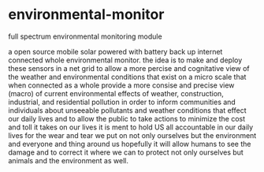 # environmental-monitor
full spectrum environmental monitoring module 

a open source mobile solar powered with battery back up internet connected whole environmental monitor.
the idea is to make and deploy these sensors in a net grid to allow a more percise and cognitative view of the weather and environmental conditions that exist on a micro scale that when connected as a whole provide a more consise and precise view (macro) of current environmental effects of weather, construction, industrial, and residential pollution in order to inform communities and individuals about unseeable pollutants and weather conditions that effect our daily lives and to allow the public to take actions to minimize the cost and toll it takes on our lives
it is ment to hold US all accountable in our daily lives for the wear and tear we put on not only ourselves but the environment and everyone and thing around us
hopefully it will allow humans to see the damage and to correct it where we can to protect not only ourselves but animals and the environment as well.
